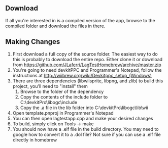 ## Download
If all you're interested in is a compiled version of the app, browse to the compiled folder and download the files in there.

## Making Changes
1. First download a full copy of the source folder. The easiest way to do this is probably to download the entire repo. Either clone it or download from https://github.com/JLaferri/LagTestHomebrew/archive/master.zip
2. You're going to need devkitPPC and Programmer's Notepad, follow the instructions at http://wiibrew.org/wiki/Devkitppc_setup_(Windows)
3. There are three dependencies (libwiisprite, libpng, and zlib) to build this project, you'll need to "install" them
	1. Browse to the folder of the dependency
	2. Copy the contents of the include folder to C:\devkitPro\libogc\include
	3. Copy the .a file in the lib folder into C:\devkitPro\libogc\lib\wii
4. Open template.pnproj in Programmer's Notepad
5. You can then open lagtestapp.cpp and make your desired changes
6. To build, simply click on Tools -> make
7. You should now have a .elf file in the build directory. You may need to google how to convert it to a .dol file? Not sure if you can use a .elf file directly in homebrew